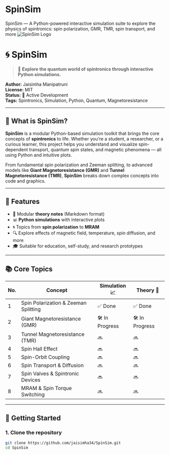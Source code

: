 # SpinSim
SpinSim — A Python-powered interactive simulation suite to explore the physics of spintronics: spin polarization, GMR, TMR, spin transport, and more
![SpinSim Logo](./SpinSim_logo.png)

# 🌀 SpinSim

> 🧪 **Explore the quantum world of spintronics through interactive Python simulations.**

**Author:** Jaisimha Manipatruni  
**License:** MIT  
**Status:** 🚀 Active Development  
**Tags:** Spintronics, Simulation, Python, Quantum, Magnetoresistance

---

## 🧭 What is SpinSim?

**SpinSim** is a modular Python-based simulation toolkit that brings the core concepts of **spintronics** to life. Whether you're a student, a researcher, or a curious learner, this project helps you understand and visualize spin-dependent transport, quantum spin states, and magnetic phenomena — all using Python and intuitive plots.

From fundamental spin polarization and Zeeman splitting, to advanced models like **Giant Magnetoresistance (GMR)** and **Tunnel Magnetoresistance (TMR)**, **SpinSim** breaks down complex concepts into code and graphics.

---

## 🧪 Features

- 📘 Modular **theory notes** (Markdown format)
- 📊 **Python simulations** with interactive plots
- 🌀 Topics from **spin polarization** to **MRAM**
- 🔍 Explore effects of magnetic field, temperature, spin diffusion, and more
- 🎓 Suitable for education, self-study, and research prototypes

---

## 📚 Core Topics

| No. | Concept                         | Simulation 📈 | Theory 📘 |
|-----|----------------------------------|----------------|-------------|
| 1   | Spin Polarization & Zeeman Splitting | ✅ Done          | ✅ Done     |
| 2   | Giant Magnetoresistance (GMR)   | 🛠️ In Progress | 🛠️ In Progress |
| 3   | Tunnel Magnetoresistance (TMR)  | 🔜             | 🔜          |
| 4   | Spin Hall Effect                | 🔜             | 🔜          |
| 5   | Spin-Orbit Coupling             | 🔜             | 🔜          |
| 6   | Spin Transport & Diffusion      | 🔜             | 🔜          |
| 7   | Spin Valves & Spintronic Devices| 🔜             | 🔜          |
| 8   | MRAM & Spin Torque Switching    | 🔜             | 🔜          |

---

## 🚀 Getting Started

### 1. Clone the repository

```bash
git clone https://github.com/jaisimha34/SpinSim.git
cd SpinSim

